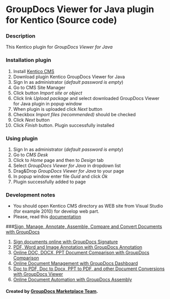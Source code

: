 GroupDocs Viewer for Java plugin for Kentico (Source code)
========================

### Description

This Kentico plugin for *GroupDocs Viewer for Java*

### Installation plugin

1. Install [Kentico CMS](http://www.kentico.com)
2. Download plugin Kentico GroupDocs Viewer for Java
3. Sign In as administrator (*default password is empty*)
4. Go to CMS Site Manager
5. Click button *Import site or object*
6. Click link *Upload package* and select downloaded GroupDocs Viewer for Java plugin in popup window
7. When plugin is uploaded click *Next* button
8. Checkbox *Import files (recommended)* should be checked
9. Click *Next* button
10. Click *Finish* button. Plugin successfully installed

### Using plugin

1. Sign In as administrator (*default password is empty*)
2. Go to *CMS Desk*
3. Click to *Home* page and then to *Design* tab
4. Select *GroupDocs Viewer for Java* in dropdown list
5. Drag&Drop *GroupDocs Viewer for Java* to your page
6. In popup window enter file *Guid* and click *Ok*
7. Plugin successfully added to page

### Development notes

* You should open Kentico CMS directory as WEB site from Visual Studio (for example 2010) for develop web part.
* Please, read this [documentation]( http://devnet.kentico.com/docs/devguide/index.html?developing_web_parts.htm )

###[Sign, Manage, Annotate, Assemble, Compare and Convert Documents with GroupDocs](http://groupdocs.com)
1. [Sign documents online with GroupDocs Signature](http://groupdocs.com/apps/signature)
2. [PDF, Word and Image Annotation with GroupDocs Annotation](http://groupdocs.com/apps/annotation)
3. [Online DOC, DOCX, PPT Document Comparison with GroupDocs Comparison](http://groupdocs.com/apps/comparison)
4. [Online Document Management with GroupDocs Dashboard](http://groupdocs.com/apps/dashboard)
5. [Doc to PDF, Doc to Docx, PPT to PDF, and other Document Conversions with GroupDocs Viewer](http://groupdocs.com/apps/viewer)
6. [Online Document Automation with GroupDocs Assembly](http://groupdocs.com/apps/assembly)

#### Created by [GroupDocs Marketplace Team]( http://groupdocs.com/marketplace/ ).
